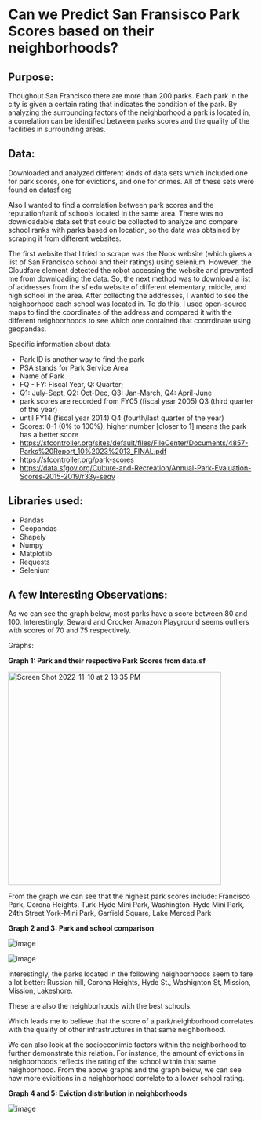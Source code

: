 # Can we Predict San Fransisco Park Scores based on their neighborhoods?


## Purpose:

Thoughout San Francisco there are more than 200 parks. Each park in the city is given a certain rating that indicates the condition of the park. By analyzing the surrounding factors of the neighborhood a park is located in, a correlation can be identified between parks scores and the quality of the facilities in surrounding areas.

## Data:
Downloaded and analyzed different kinds of data sets which included one for park scores, one for evictions, and one for crimes. All of these sets were found on datasf.org

Also I wanted to find a correlation between park scores and the reputation/rank of schools located in the same area. There was no downloadable data set that could be collected to analyze and compare school ranks with parks based on location, so the data was obtained by scraping it from different websites.

The first website that I tried to scrape was the Nook website (which gives a list of San Francisco school and their ratings) using selenium. However, the Cloudfare element detected the robot accessing the website and prevented me from downloading the data. So, the next method was to download a list of addresses from the sf edu website of different elementary, middle, and high school in the area. After collecting the addresses, I wanted to see the neighborhood each school was located in. To do this, I used open-source maps to find the coordinates of the address and compared it with the different neighborhoods to see which one contained that coorrdinate using geopandas.

Specific information about data:
- Park ID is another way to find the park
- PSA stands for Park Service Area
- Name of Park
- FQ - FY: Fiscal Year, Q: Quarter; 
- Q1: July-Sept, Q2: Oct-Dec, Q3: Jan-March, Q4: April-June
- park scores are recorded from FY05 (fiscal year 2005) Q3 (third quarter of the year) 
- until FY14 (fiscal year 2014) Q4 (fourth/last quarter of the year)
- Scores: 0-1 (0% to 100%); higher number [closer to 1] means the park has a better score
- https://sfcontroller.org/sites/default/files/FileCenter/Documents/4857-Parks%20Report_10%2023%2013_FINAL.pdf 
- https://sfcontroller.org/park-scores
- https://data.sfgov.org/Culture-and-Recreation/Annual-Park-Evaluation-Scores-2015-2019/r33y-seqv


## Libraries used:
- Pandas
- Geopandas
- Shapely
- Numpy
- Matplotlib
- Requests
- Selenium

## A few Interesting Observations:

As we can see the graph below, most parks have a score between 80 and 100. Interestingly, Seward and Crocker Amazon Playground seems outliers with scores of 70 and 75 respectively.


Graphs:

**Graph 1: Park and their respective Park Scores from data.sf**

<img width="434" alt="Screen Shot 2022-11-10 at 2 13 35 PM" src="https://user-images.githubusercontent.com/90660851/201217102-6c0cd224-de1d-4bc2-bd86-d24d6a606940.png">


From the graph we can see that the highest park scores include: 
Francisco Park, Corona Heights, Turk-Hyde Mini Park, Washington-Hyde Mini Park, 24th Street York-Mini Park, Garfield Square, Lake Merced Park


**Graph 2 and 3: Park and school comparison**

![image](https://user-images.githubusercontent.com/90660851/210447509-f0b43c1a-7be1-4961-86c8-31a945124d22.png)

![image](https://user-images.githubusercontent.com/90660851/210447776-d90cb22b-9a3f-4acd-8167-d9c161cec670.png)



Interestingly, the parks located in the following neighborhoods seem to fare a lot better: Russian hill, Corona Heights, Hyde St., Washignton St, Mission, Mission, Lakeshore.

These are also the neighborhoods with the best schools.


Which leads me to believe that the score of a park/neighborhood correlates with the quality of other infrastructures in that same neighborhood.

We can also look at the socioeconimic factors within the neighborhood to further demonstrate this relation. For instance, the amount of evictions in neighborhoods reflects the rating of the school within that same neighborhood. From the above graphs and the graph below, we can see how more evicitions in a neighborhood correlate to a lower school rating. 

**Graph 4 and 5: Eviction distribution in neighborhoods**


![image](https://user-images.githubusercontent.com/90660851/210446064-a3989745-9244-4d39-aaba-8806f4d024a1.png)



